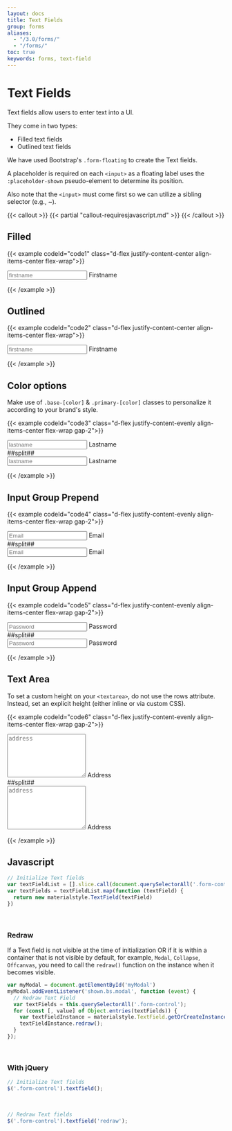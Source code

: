 ```yaml
---
layout: docs
title: Text Fields
group: forms
aliases:
  - "/3.0/forms/"
  - "/forms/"
toc: true
keywords: forms, text-field
---
```


# Text Fields

<p class="fs-4 ms-0 mb-4 text-secondary">Text fields allow users to enter text into a UI.</p> 

They come in two types:
- Filled text fields
- Outlined text fields

We have used Bootstrap's ```.form-floating``` to create the Text fields.

A placeholder is required on each ```<input>``` as a floating label uses the ```:placeholder-shown``` pseudo-element to determine its position.

Also note that the ```<input>``` must come first so we can utilize a sibling selector (e.g., ~).

{{< callout >}}
{{< partial "callout-requiresjavascript.md" >}}
{{< /callout >}}

## Filled
{{< example codeId="code1" class="d-flex justify-content-center align-items-center flex-wrap">}}

<div class="form-floating">
  <input type="text" class="form-control" id="firstname"
         placeholder="firstname" autocomplete="off">
  <label for="firstname">Firstname</label>
</div>

{{< /example >}}

## Outlined

{{< example codeId="code2" class="d-flex justify-content-center align-items-center flex-wrap">}}

<div class="form-floating form-floating-outlined">
  <input type="text" class="form-control" id="firstname-outline"
         placeholder="firstname" autocomplete="off">
  <label for="firstname-outline">Firstname</label>
</div>

{{< /example >}}

## Color options
Make use of ```.base-[color]``` & ```.primary-[color]``` classes to personalize it according to your brand's style.

{{< example codeId="code3" class="d-flex justify-content-evenly align-items-center flex-wrap gap-2">}}

<div class="form-floating base-purple primary-pink">
  <input type="text" class="form-control" id="lastname"
         placeholder="lastname" autocomplete="off">
  <label for="lastname">Lastname</label>
</div>
##split##
<div class="form-floating form-floating-outlined base-purple primary-pink">
  <input type="text" class="form-control" id="lastname-outline"
         placeholder="lastname" autocomplete="off">
  <label for="lastname-outline">Lastname</label>
</div>
        
{{< /example >}}

## Input Group Prepend
{{< example codeId="code4" class="d-flex justify-content-evenly align-items-center flex-wrap gap-2">}}

<div class="input-group">
  <div class="form-floating">
    <input type="email" class="form-control" id="email"
           placeholder="Email" autocomplete="off">
    <label for="email">Email</label>
  </div>
  <span class="input-group-text prepend">
      <i class="bi bi-person-circle"></i>
  </span>
</div>
##split##
<div class="input-group">
  <div class="form-floating form-floating-outlined">
    <input type="email" class="form-control" id="email-outline"
           placeholder="Email" autocomplete="off">
    <label for="email-outline">Email</label>
  </div>
  <span class="input-group-text prepend">
      <i class="bi bi-person-circle"></i>
  </span>
</div>
        
{{< /example >}}

## Input Group Append
{{< example codeId="code5" class="d-flex justify-content-evenly align-items-center flex-wrap gap-2">}}

<div class="input-group">
  <div class="form-floating">
    <input type="password" class="form-control" id="password"
           placeholder="Password" autocomplete="off">
    <label for="password">Password</label>
  </div>
  <span class="input-group-text append">
      <i class="bi bi-keyboard-fill"></i>
  </span>
</div>
##split##
<div class="input-group">
  <div class="form-floating form-floating-outlined">
    <input type="password" class="form-control" id="password-outline"
           placeholder="Password" autocomplete="off">
    <label for="password-outline">Password</label>
  </div>
  <span class="input-group-text append">
      <i class="bi bi-keyboard-fill"></i>
  </span>
</div>
        
{{< /example >}}

## Text Area
To set a custom height on your ```<textarea>```, do not use the rows attribute. Instead, set an explicit height (either inline or via custom CSS).

{{< example codeId="code6" class="d-flex justify-content-evenly align-items-center flex-wrap gap-2">}}

<div class="form-floating">
  <textarea class="form-control" placeholder="address"
            id="address" style="height: 100px"></textarea>
  <label for="address">Address</label>
</div>
##split##
<div class="form-floating form-floating-outlined">
  <textarea class="form-control" id="address-outline"
            placeholder="address" style="height: 100px"></textarea>
  <label for="address-outline">Address</label>
</div>

{{< /example >}}

## Javascript
```javascript
// Initialize Text fields
var textFieldList = [].slice.call(document.querySelectorAll('.form-control'))
var textFields = textFieldList.map(function (textField) {
  return new materialstyle.TextField(textField)
})
```

<br>

### Redraw
If a Text field is not visible at the time of initialization OR if it is within a container that is not visible by default, 
for example, ```Modal```, ```Collapse```, ```Offcanvas```, you need to call the ```redraw()``` function on the instance when it becomes visible.

```javascript
var myModal = document.getElementById('myModal')
myModal.addEventListener('shown.bs.modal', function (event) {
  // Redraw Text Field
  var textFields = this.querySelectorAll('.form-control');
  for (const [, value] of Object.entries(textFields)) {
    var textFieldInstance = materialstyle.TextField.getOrCreateInstance(value)
    textFieldInstance.redraw();
  }
});
```

<br>

### With jQuery
```javascript
// Initialize Text fields
$('.form-control').textfield();
```

<br>

```javascript
// Redraw Text fields
$('.form-control').textfield('redraw');
```

